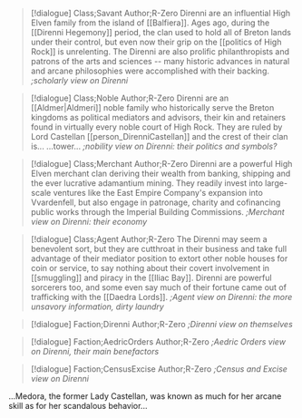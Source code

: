 >[!dialogue] Class;Savant Author;R-Zero
>Direnni are an influential High Elven family from the island of [[Balfiera]]. Ages ago, during the [[Direnni Hegemony]] period, the clan used to hold all of Breton lands under their control, but even now their grip on the [[politics of High Rock]] is unrelenting. The Direnni are also prolific philanthropists and patrons of the arts and sciences -- many historic advances in natural and arcane philosophies were accomplished with their backing.
>*;scholarly view on Direnni*

>[!dialogue] Class;Noble Author;R-Zero
>Direnni are an [[Aldmer|Aldmeri]] noble family who historically serve the Breton kingdoms as political mediators and advisors, their kin and retainers found in virtually every noble court of High Rock. They are ruled by Lord Castellan [[person_DirenniCastellan]] and the crest of their clan is... ...tower...
>*;nobility view on Direnni: their politics and symbols?*

>[!dialogue] Class;Merchant Author;R-Zero
>Direnni are a powerful High Elven merchant clan deriving their wealth from banking, shipping and the ever lucrative adamantium mining. They readily invest into large-scale ventures like the East Empire Company's expansion into Vvardenfell, but also engage in patronage, charity and cofinancing public works through the Imperial Building Commissions.
>*;Merchant view on Direnni: their economy*

>[!dialogue] Class;Agent Author;R-Zero
>The Direnni may seem a benevolent sort, but they are cutthroat in their business and take full advantage of their mediator position to extort other noble houses for coin or service, to say nothing about their covert involvement in [[smuggling]] and piracy in the [[Iliac Bay]]. Direnni are powerful sorcerers too, and some even say much of their fortune came out of trafficking with the [[Daedra Lords]]. 
>*;Agent view on Direnni: the more unsavory information, dirty laundry*

>[!dialogue] Faction;Direnni Author;R-Zero
>*;Direnni view on themselves*

>[!dialogue] Faction;AedricOrders Author;R-Zero
>*;Aedric Orders view on Direnni, their main benefactors*

>[!dialogue] Faction;CensusExcise Author;R-Zero
>*;Census and Excise view on Direnni*


...Medora, the former Lady Castellan, was known as much for her arcane skill as for her scandalous behavior...

